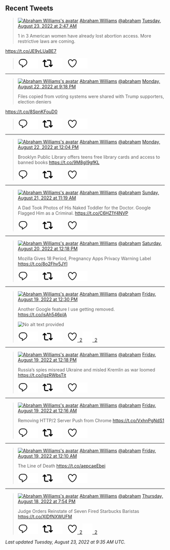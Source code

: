 ## Recent Tweets

> [![Abraham Williams's avatar](https://pbs.twimg.com/profile_images/897079141719195648/_mvh-QJH_mini.jpg)](https://twitter.com/abraham) [Abraham Williams](https://twitter.com/abraham) [@abraham](https://twitter.com/abraham) [Tuesday, August 23, 2022 at 2:47 AM](https://twitter.com/abraham/status/1561907929502126085)
>
> 1 in 3 American women have already lost abortion access. More restrictive laws are coming.

https://t.co/JE9yLUaBE7
>
> [![Reply](./images/reply_light.svg#gh-light-mode-only "Reply")](https://twitter.com/intent/tweet?in_reply_to=1561907929502126085#gh-light-mode-only)[![Reply](./images/reply.svg#gh-dark-mode-only "Reply")](https://twitter.com/intent/tweet?in_reply_to=1561907929502126085#gh-dark-mode-only)&emsp;[![Retweet](./images/retweet_light.svg#gh-light-mode-only "Retweet")](https://twitter.com/intent/retweet?tweet_id=1561907929502126085#gh-light-mode-only)[![Retweet](./images/retweet.svg#gh-dark-mode-only "Retweet")](https://twitter.com/intent/retweet?tweet_id=1561907929502126085#gh-dark-mode-only)&emsp;[![Like](./images/like_light.svg#gh-light-mode-only "Like")](https://twitter.com/intent/favorite?tweet_id=1561907929502126085#gh-light-mode-only)[![Like](./images/like.svg#gh-dark-mode-only "Like")](https://twitter.com/intent/favorite?tweet_id=1561907929502126085#gh-dark-mode-only)


---

> [![Abraham Williams's avatar](https://pbs.twimg.com/profile_images/897079141719195648/_mvh-QJH_mini.jpg)](https://twitter.com/abraham) [Abraham Williams](https://twitter.com/abraham) [@abraham](https://twitter.com/abraham) [Monday, August 22, 2022 at 9:18 PM](https://twitter.com/abraham/status/1561825090672656384)
>
> Files copied from voting systems were shared with Trump supporters, election deniers

https://t.co/8SpnKFouD0
>
> [![Reply](./images/reply_light.svg#gh-light-mode-only "Reply")](https://twitter.com/intent/tweet?in_reply_to=1561825090672656384#gh-light-mode-only)[![Reply](./images/reply.svg#gh-dark-mode-only "Reply")](https://twitter.com/intent/tweet?in_reply_to=1561825090672656384#gh-dark-mode-only)&emsp;[![Retweet](./images/retweet_light.svg#gh-light-mode-only "Retweet")](https://twitter.com/intent/retweet?tweet_id=1561825090672656384#gh-light-mode-only)[![Retweet](./images/retweet.svg#gh-dark-mode-only "Retweet")](https://twitter.com/intent/retweet?tweet_id=1561825090672656384#gh-dark-mode-only)&emsp;[![Like](./images/like_light.svg#gh-light-mode-only "Like")](https://twitter.com/intent/favorite?tweet_id=1561825090672656384#gh-light-mode-only)[![Like](./images/like.svg#gh-dark-mode-only "Like")](https://twitter.com/intent/favorite?tweet_id=1561825090672656384#gh-dark-mode-only)


---

> [![Abraham Williams's avatar](https://pbs.twimg.com/profile_images/897079141719195648/_mvh-QJH_mini.jpg)](https://twitter.com/abraham) [Abraham Williams](https://twitter.com/abraham) [@abraham](https://twitter.com/abraham) [Monday, August 22, 2022 at 12:04 PM](https://twitter.com/abraham/status/1561685643725602818)
>
> Brooklyn Public Library offers teens free library cards and access to banned books https://t.co/9M8gI9gfKL
>
> [![Reply](./images/reply_light.svg#gh-light-mode-only "Reply")](https://twitter.com/intent/tweet?in_reply_to=1561685643725602818#gh-light-mode-only)[![Reply](./images/reply.svg#gh-dark-mode-only "Reply")](https://twitter.com/intent/tweet?in_reply_to=1561685643725602818#gh-dark-mode-only)&emsp;[![Retweet](./images/retweet_light.svg#gh-light-mode-only "Retweet")](https://twitter.com/intent/retweet?tweet_id=1561685643725602818#gh-light-mode-only)[![Retweet](./images/retweet.svg#gh-dark-mode-only "Retweet")](https://twitter.com/intent/retweet?tweet_id=1561685643725602818#gh-dark-mode-only)&emsp;[![Like](./images/like_light.svg#gh-light-mode-only "Like")](https://twitter.com/intent/favorite?tweet_id=1561685643725602818#gh-light-mode-only)[![Like](./images/like.svg#gh-dark-mode-only "Like")](https://twitter.com/intent/favorite?tweet_id=1561685643725602818#gh-dark-mode-only)


---

> [![Abraham Williams's avatar](https://pbs.twimg.com/profile_images/897079141719195648/_mvh-QJH_mini.jpg)](https://twitter.com/abraham) [Abraham Williams](https://twitter.com/abraham) [@abraham](https://twitter.com/abraham) [Sunday, August 21, 2022 at 11:19 AM](https://twitter.com/abraham/status/1561312125888380929)
>
> A Dad Took Photos of His Naked Toddler for the Doctor. Google Flagged Him as a Criminal. https://t.co/C6HZ1Y4NVP
>
> [![Reply](./images/reply_light.svg#gh-light-mode-only "Reply")](https://twitter.com/intent/tweet?in_reply_to=1561312125888380929#gh-light-mode-only)[![Reply](./images/reply.svg#gh-dark-mode-only "Reply")](https://twitter.com/intent/tweet?in_reply_to=1561312125888380929#gh-dark-mode-only)&emsp;[![Retweet](./images/retweet_light.svg#gh-light-mode-only "Retweet")](https://twitter.com/intent/retweet?tweet_id=1561312125888380929#gh-light-mode-only)[![Retweet](./images/retweet.svg#gh-dark-mode-only "Retweet")](https://twitter.com/intent/retweet?tweet_id=1561312125888380929#gh-dark-mode-only)&emsp;[![Like](./images/like_light.svg#gh-light-mode-only "Like")](https://twitter.com/intent/favorite?tweet_id=1561312125888380929#gh-light-mode-only)[![Like](./images/like.svg#gh-dark-mode-only "Like")](https://twitter.com/intent/favorite?tweet_id=1561312125888380929#gh-dark-mode-only)


---

> [![Abraham Williams's avatar](https://pbs.twimg.com/profile_images/897079141719195648/_mvh-QJH_mini.jpg)](https://twitter.com/abraham) [Abraham Williams](https://twitter.com/abraham) [@abraham](https://twitter.com/abraham) [Saturday, August 20, 2022 at 12:18 PM](https://twitter.com/abraham/status/1560964598085419008)
>
> Mozilla Gives 18 Period, Pregnancy Apps Privacy Warning Label https://t.co/8o2Fhv5JYl
>
> [![Reply](./images/reply_light.svg#gh-light-mode-only "Reply")](https://twitter.com/intent/tweet?in_reply_to=1560964598085419008#gh-light-mode-only)[![Reply](./images/reply.svg#gh-dark-mode-only "Reply")](https://twitter.com/intent/tweet?in_reply_to=1560964598085419008#gh-dark-mode-only)&emsp;[![Retweet](./images/retweet_light.svg#gh-light-mode-only "Retweet")](https://twitter.com/intent/retweet?tweet_id=1560964598085419008#gh-light-mode-only)[![Retweet](./images/retweet.svg#gh-dark-mode-only "Retweet")](https://twitter.com/intent/retweet?tweet_id=1560964598085419008#gh-dark-mode-only)&emsp;[![Like](./images/like_light.svg#gh-light-mode-only "Like")](https://twitter.com/intent/favorite?tweet_id=1560964598085419008#gh-light-mode-only)[![Like](./images/like.svg#gh-dark-mode-only "Like")](https://twitter.com/intent/favorite?tweet_id=1560964598085419008#gh-dark-mode-only)


---

> [![Abraham Williams's avatar](https://pbs.twimg.com/profile_images/897079141719195648/_mvh-QJH_mini.jpg)](https://twitter.com/abraham) [Abraham Williams](https://twitter.com/abraham) [@abraham](https://twitter.com/abraham) [Friday, August 19, 2022 at 12:30 PM](https://twitter.com/abraham/status/1560605066469396482)
>
> Another Google feature I use getting removed. https://t.co/isAh546pIA
>
> ![No alt text provided](https://pbs.twimg.com/media/Fahh-T_WAAEj1si.jpg)
>
> [![Reply](./images/reply_light.svg#gh-light-mode-only "Reply")](https://twitter.com/intent/tweet?in_reply_to=1560605066469396482#gh-light-mode-only)[![Reply](./images/reply.svg#gh-dark-mode-only "Reply")](https://twitter.com/intent/tweet?in_reply_to=1560605066469396482#gh-dark-mode-only)&emsp;[![Retweet](./images/retweet_light.svg#gh-light-mode-only "Retweet")](https://twitter.com/intent/retweet?tweet_id=1560605066469396482#gh-light-mode-only)[![Retweet](./images/retweet.svg#gh-dark-mode-only "Retweet")](https://twitter.com/intent/retweet?tweet_id=1560605066469396482#gh-dark-mode-only)&emsp;[![Like](./images/like_light.svg#gh-light-mode-only "Like")&ensp;2](https://twitter.com/intent/favorite?tweet_id=1560605066469396482#gh-light-mode-only)[![Like](./images/like.svg#gh-dark-mode-only "Like")&ensp;2](https://twitter.com/intent/favorite?tweet_id=1560605066469396482#gh-dark-mode-only)


---

> [![Abraham Williams's avatar](https://pbs.twimg.com/profile_images/897079141719195648/_mvh-QJH_mini.jpg)](https://twitter.com/abraham) [Abraham Williams](https://twitter.com/abraham) [@abraham](https://twitter.com/abraham) [Friday, August 19, 2022 at 12:18 PM](https://twitter.com/abraham/status/1560601989159026689)
>
> Russia’s spies misread Ukraine and misled Kremlin as war loomed  https://t.co/IgzRWbsTit
>
> [![Reply](./images/reply_light.svg#gh-light-mode-only "Reply")](https://twitter.com/intent/tweet?in_reply_to=1560601989159026689#gh-light-mode-only)[![Reply](./images/reply.svg#gh-dark-mode-only "Reply")](https://twitter.com/intent/tweet?in_reply_to=1560601989159026689#gh-dark-mode-only)&emsp;[![Retweet](./images/retweet_light.svg#gh-light-mode-only "Retweet")](https://twitter.com/intent/retweet?tweet_id=1560601989159026689#gh-light-mode-only)[![Retweet](./images/retweet.svg#gh-dark-mode-only "Retweet")](https://twitter.com/intent/retweet?tweet_id=1560601989159026689#gh-dark-mode-only)&emsp;[![Like](./images/like_light.svg#gh-light-mode-only "Like")](https://twitter.com/intent/favorite?tweet_id=1560601989159026689#gh-light-mode-only)[![Like](./images/like.svg#gh-dark-mode-only "Like")](https://twitter.com/intent/favorite?tweet_id=1560601989159026689#gh-dark-mode-only)


---

> [![Abraham Williams's avatar](https://pbs.twimg.com/profile_images/897079141719195648/_mvh-QJH_mini.jpg)](https://twitter.com/abraham) [Abraham Williams](https://twitter.com/abraham) [@abraham](https://twitter.com/abraham) [Friday, August 19, 2022 at 12:16 AM](https://twitter.com/abraham/status/1560420502413377537)
>
> Removing HTTP/2 Server Push from Chrome https://t.co/VxhnPgNdS1
>
> [![Reply](./images/reply_light.svg#gh-light-mode-only "Reply")](https://twitter.com/intent/tweet?in_reply_to=1560420502413377537#gh-light-mode-only)[![Reply](./images/reply.svg#gh-dark-mode-only "Reply")](https://twitter.com/intent/tweet?in_reply_to=1560420502413377537#gh-dark-mode-only)&emsp;[![Retweet](./images/retweet_light.svg#gh-light-mode-only "Retweet")](https://twitter.com/intent/retweet?tweet_id=1560420502413377537#gh-light-mode-only)[![Retweet](./images/retweet.svg#gh-dark-mode-only "Retweet")](https://twitter.com/intent/retweet?tweet_id=1560420502413377537#gh-dark-mode-only)&emsp;[![Like](./images/like_light.svg#gh-light-mode-only "Like")](https://twitter.com/intent/favorite?tweet_id=1560420502413377537#gh-light-mode-only)[![Like](./images/like.svg#gh-dark-mode-only "Like")](https://twitter.com/intent/favorite?tweet_id=1560420502413377537#gh-dark-mode-only)


---

> [![Abraham Williams's avatar](https://pbs.twimg.com/profile_images/897079141719195648/_mvh-QJH_mini.jpg)](https://twitter.com/abraham) [Abraham Williams](https://twitter.com/abraham) [@abraham](https://twitter.com/abraham) [Friday, August 19, 2022 at 12:10 AM](https://twitter.com/abraham/status/1560418891888730112)
>
> The Line of Death https://t.co/aepcaeEbei
>
> [![Reply](./images/reply_light.svg#gh-light-mode-only "Reply")](https://twitter.com/intent/tweet?in_reply_to=1560418891888730112#gh-light-mode-only)[![Reply](./images/reply.svg#gh-dark-mode-only "Reply")](https://twitter.com/intent/tweet?in_reply_to=1560418891888730112#gh-dark-mode-only)&emsp;[![Retweet](./images/retweet_light.svg#gh-light-mode-only "Retweet")](https://twitter.com/intent/retweet?tweet_id=1560418891888730112#gh-light-mode-only)[![Retweet](./images/retweet.svg#gh-dark-mode-only "Retweet")](https://twitter.com/intent/retweet?tweet_id=1560418891888730112#gh-dark-mode-only)&emsp;[![Like](./images/like_light.svg#gh-light-mode-only "Like")](https://twitter.com/intent/favorite?tweet_id=1560418891888730112#gh-light-mode-only)[![Like](./images/like.svg#gh-dark-mode-only "Like")](https://twitter.com/intent/favorite?tweet_id=1560418891888730112#gh-dark-mode-only)


---

> [![Abraham Williams's avatar](https://pbs.twimg.com/profile_images/897079141719195648/_mvh-QJH_mini.jpg)](https://twitter.com/abraham) [Abraham Williams](https://twitter.com/abraham) [@abraham](https://twitter.com/abraham) [Thursday, August 18, 2022 at 7:54 PM](https://twitter.com/abraham/status/1560354383690452993)
>
> Judge Orders Reinstate of Seven Fired Starbucks Baristas https://t.co/XlDfNXWUFM
>
> [![Reply](./images/reply_light.svg#gh-light-mode-only "Reply")](https://twitter.com/intent/tweet?in_reply_to=1560354383690452993#gh-light-mode-only)[![Reply](./images/reply.svg#gh-dark-mode-only "Reply")](https://twitter.com/intent/tweet?in_reply_to=1560354383690452993#gh-dark-mode-only)&emsp;[![Retweet](./images/retweet_light.svg#gh-light-mode-only "Retweet")](https://twitter.com/intent/retweet?tweet_id=1560354383690452993#gh-light-mode-only)[![Retweet](./images/retweet.svg#gh-dark-mode-only "Retweet")](https://twitter.com/intent/retweet?tweet_id=1560354383690452993#gh-dark-mode-only)&emsp;[![Like](./images/like_light.svg#gh-light-mode-only "Like")&ensp;2](https://twitter.com/intent/favorite?tweet_id=1560354383690452993#gh-light-mode-only)[![Like](./images/like.svg#gh-dark-mode-only "Like")&ensp;2](https://twitter.com/intent/favorite?tweet_id=1560354383690452993#gh-dark-mode-only)


_Last updated Tuesday, August 23, 2022 at 9:35 AM UTC._
